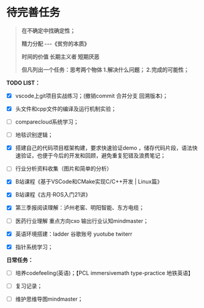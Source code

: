 # 待完善任务

> **在不确定中找确定性；**
>
> **精力分配                                                         ---《贫穷的本质》**
>
> **时间的价值 长期主义者 短期厌恶**
>
> **但凡列出一个任务：思考两个物体 1.解决什么问题； 2.完成的可能性；**





**TODO LIST：**

- [x] vscode上git项目实战练习；(撤销commit 合并分支 回溯版本)；

- [x] 头文件和cpp文件的编译及运行机制实验；

- [ ] comparecloud系统学习；

- [ ] 地毯识别逻辑；

- [x] 搭建自己的代码项目框架构建，要求快速验证demo ，储存代码片段，语法快速验证，也便于今后的开发和回顾，避免重复犯错及浪费笔记；

- [ ] 行业分析资料收集（图片和简单的分析）

- [x] B站课程《基于VSCode和CMake实现C/C++开发 | Linux篇》

- [x] B站课程《古月·ROS入门21讲》

- [x] 第三季报阅读理解：泸州老窖、明阳智能、东方电缆；

- [ ] 医药行业理解 重点方向cxo 输出行业认知mindmaster；

- [x] 英语环境搭建：ladder 谷歌账号  yuotube twiterr

- [x] 指针系统学习；

  


**日常任务：**

- [ ] 培养codefeeling(英语)；【PCL immersivemath  type-practice 地铁英语】

- [ ] 复习记录；

- [ ] 维护思维导图mindmaster；

  





